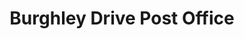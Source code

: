 ---
title: "Burghley Drive Post Office"
url: /corby/burghley-drive-post-office/
shop: convenience
---